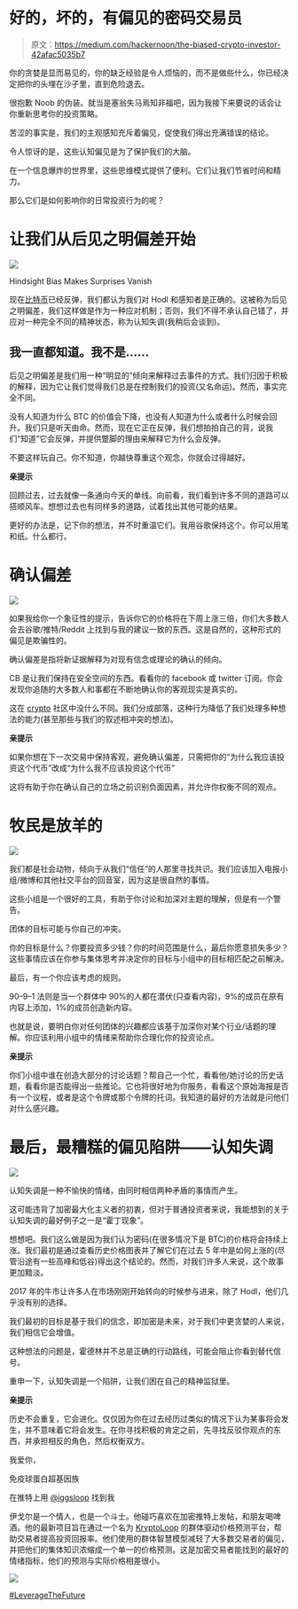 # 好的，坏的，有偏见的密码交易员

> 原文：<https://medium.com/hackernoon/the-biased-crypto-investor-42afac5035b7>

你的贪婪是显而易见的，你的缺乏经验是令人烦恼的，而不是做些什么，你已经决定把你的头埋在沙子里，直到危险退去。

很抱歉 Noob 的伪装。就当是塞翁失马焉知非福吧，因为我接下来要说的话会让你重新思考你的投资策略。

苦涩的事实是，我们的主观感知充斥着偏见，促使我们得出充满错误的结论。

令人惊讶的是，这些认知偏见是为了保护我们的大脑。

在一个信息爆炸的世界里，这些思维模式提供了便利。它们让我们节省时间和精力。

那么它们是如何影响你的日常投资行为的呢？

# 让我们从后见之明偏差开始

![](img/0364a3dbfc7e61b311237622cc3238b2.png)

Hindsight Bias Makes Surprises Vanish

现在[比特币](https://hackernoon.com/tagged/bitcoin)已经反弹，我们都认为我们对 Hodl 和感知者是正确的。这被称为后见之明偏差，我们这样做是作为一种应对机制；否则，我们不得不承认自己错了，并应对一种完全不同的精神状态，称为认知失调(我稍后会谈到)。

## 我一直都知道。我不是……

后见之明偏差是我们用一种“明显的”倾向来解释过去事件的方式。我们归因于积极的解释，因为它让我们觉得我们总是在控制我们的投资(又名命运)。然而，事实完全不同。

没有人知道为什么 BTC 的价值会下降，也没有人知道为什么或者什么时候会回升。我们只是听天由命。然而，现在它正在反弹，我们想拍拍自己的背，说我们“知道”它会反弹，并提供蹩脚的理由来解释它为什么会反弹。

不要这样玩自己。你不知道，你越快尊重这个观念，你就会过得越好。

**亲提示**

回顾过去，过去就像一条通向今天的单线。向前看，我们看到许多不同的道路可以搭顺风车。想想过去也有同样多的道路，试着找出其他可能的结果。

更好的办法是，记下你的想法，并不时重温它们。我用谷歌保持这个。你可以用笔和纸。什么都行。

# 确认偏差

![](img/d0e992836d8e1b027524ac5f366dd21c.png)

如果我给你一个象征性的提示，告诉你它的价格将在下周上涨三倍，你们大多数人会去谷歌/推特/Reddit 上找到与我的建议一致的东西。这是自然的，这种形式的偏见是欺骗性的。

确认偏差是指将新证据解释为对现有信念或理论的确认的倾向。

CB 是让我们保持在安全空间的东西。看看你的 facebook 或 twitter 订阅。你会发现你追随的大多数人和事都在不断地确认你的客观现实是真实的。

这在 [crypto](https://hackernoon.com/tagged/crypto) 社区中没什么不同。我们分成部落，这种行为降低了我们处理多种想法的能力(甚至那些与我们的叙述相冲突的想法)。

**亲提示**

如果你想在下一次交易中保持客观，避免确认偏差，只需把你的“为什么我应该投资这个代币”改成“为什么我不应该投资这个代币”

这将有助于你在确认自己的立场之前识别负面因素，并允许你权衡不同的观点。

# 牧民是放羊的

![](img/d536f8636fb3f3f7dc9b20ef830a40bc.png)

我们都是社会动物，倾向于从我们“信任”的人那里寻找共识。我们应该加入电报小组/微博和其他社交平台的回音室，因为这是很自然的事情。

这些小组是一个很好的工具，有助于你讨论和加深对主题的理解，但是有一个警告。

团体的目标可能与你自己的冲突。

你的目标是什么？你要投资多少钱？你的时间范围是什么，最后你愿意损失多少？这些事情应该在你参与集体思考并决定你的目标与小组中的目标相匹配之前解决。

最后，有一个你应该考虑的规则。

90–9–1 法则是当一个群体中 90%的人都在潜伏(只查看内容)，9%的成员在原有内容上添加，1%的成员创造新内容。

也就是说，要明白你对任何团体的兴趣都应该基于加深你对某个行业/话题的理解。你应该利用小组中的情绪来帮助你合理化你的投资论点。

**亲提示**

你们小组中谁在创造大部分的讨论话题？帮自己一个忙，看看他/她讨论的历史话题，看看你是否能得出一些推论。它也将很好地为你服务，看看这个原始海报是否有一个议程，或者是这个令牌或那个令牌的托词。我知道的最好的方法就是问他们对什么感兴趣。

# 最后，最糟糕的偏见陷阱——认知失调

![](img/81bb7a6dab7cd9e9400e348869a9eace.png)

认知失调是一种不愉快的情绪，由同时相信两种矛盾的事情而产生。

这可能违背了加密最大化主义者的初衷，但对于普通投资者来说，我能想到的关于认知失调的最好例子之一是“霍丁现象”。

想想吧。我们这么做是因为我们认为密码(在很多情况下是 BTC)的价格将会持续上涨。我们最初是通过查看历史价格图表并了解它们在过去 5 年中是如何上涨的(尽管沿途有一些高峰和低谷)得出这个结论的。然而，对我们许多人来说，这个故事更加黯淡。

2017 年的牛市让许多人在市场刚刚开始转向的时候参与进来，除了 Hodl，他们几乎没有别的选择。

我们最初的目标是基于我们的信念，即加密是未来，对于我们中更贪婪的人来说，我们相信它会增值。

这种想法的问题是，霍德林并不总是正确的行动路线，可能会阻止你看到替代信号。

重申一下，认知失调是一个陷阱，让我们困在自己的精神监狱里。

**亲提示**

历史不会重复，它会进化。仅仅因为你在过去经历过类似的情况下认为某事将会发生，并不意味着它将会发生。在你寻找积极的肯定之前，先寻找反驳你观点的东西，并承担相反的角色，然后权衡双方。

我爱你，

免疫球蛋白超基因族

在推特上用 [@iggsloop](https://twitter.com/IggsLoop) 找到我

伊戈尔是一个情人，也是一个斗士。他碰巧喜欢在加密推特上发帖，和朋友喝啤酒。他的最新项目旨在通过一个名为 [KryptoLoop](http://www.kryptoLoop.com) 的群体驱动价格预测平台，帮助交易者提高投资回报率。他们使用的群体智慧模型减轻了大多数交易者的偏见，并把他们的集体知识浓缩成一个单一的价格预测。这是加密交易者能找到的最好的情绪指标，他们的预测与实际价格相差很小。

![](img/6ad35a937b0d3284c5cfc0005d4cb9b4.png)

[#LeverageTheFuture](http://www.kryptoloop.com)